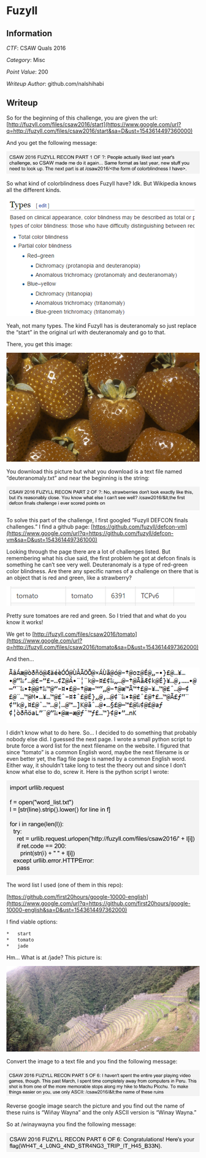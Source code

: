 # Fuzyll 

## Information

*CTF*: CSAW Quals 2016

*Category*: Misc

*Point Value*: 200

*Writeup Author*: github.com/nalshihabi

## Writeup
 
So for the beginning of this challenge, you are given the url: [http://fuzyll.com/files/csaw2016/start](https://www.google.com/url?q=http://fuzyll.com/files/csaw2016/start&sa=D&ust=1543614497360000)

And you get the following message:

![](images/image7.png)

So what kind of colorblindness does Fuzyll have? Idk. But Wikipedia knows all the different kinds.

![](images/image8.png)

Yeah, not many types. The kind Fuzyll has is deuteranomaly so just replace the “start” in the original url with deuteranomaly and go to that.

There, you get this image:

![euteranomaly.png](images/image5.png)

You download this picture but what you download is a text file named “deuteranomaly.txt” and near the beginning is the string:

![](images/image1.png)

To solve this part of the challenge, I first googled “Fuzyll DEFCON finals challenges.” I find a github page: [https://github.com/fuzyll/defcon-vm](https://www.google.com/url?q=https://github.com/fuzyll/defcon-vm&sa=D&ust=1543614497361000) 

Looking through the page there are a lot of challenges listed. But remembering what his clue said, the first problem he got at defcon finals is something he can’t see very well. Deuteranomaly is a type of red-green color blindness. Are there any specific names of a challenge on there that is an object that is red and green, like a strawberry?

![](images/image4.png)

Pretty sure tomatoes are red and green. So I tried that and what do you know it works!

We get to [http://fuzyll.com/files/csaw2016/tomato](https://www.google.com/url?q=http://fuzyll.com/files/csaw2016/tomato&sa=D&ust=1543614497362000) 

And then…

![](images/image10.png)

I didn’t know what to do here. So… I decided to do something that probably nobody else did. I guessed the next page. I wrote a small python script to brute force a word list for the next filename on the website. I figured that since “tomato” is a common English word, maybe the next filename is or even better yet, the flag file page is named by a common English word. Either way, it shouldn’t take long to test the theory out and since I don’t know what else to do, screw it. Here is the python script I wrote:

![](images/image6.png)

The word list I used (one of them in this repo):

[https://github.com/first20hours/google-10000-english](https://www.google.com/url?q=https://github.com/first20hours/google-10000-english&sa=D&ust=1543614497362000) 

I find viable options:

```
*   start
*   tomato
*   jade
```

Hm… What is at /jade? This picture is:

![jade.png](images/image9.jpg)

Convert the image to a text file and you find the following message:

![](images/image2.png)

Reverse google image search the picture and you find out the name of these ruins is “Wiñay Wayna” and the only ASCII version is “Winay Wayna.”

So at /winaywayna you find the following message:

![](images/image3.png)